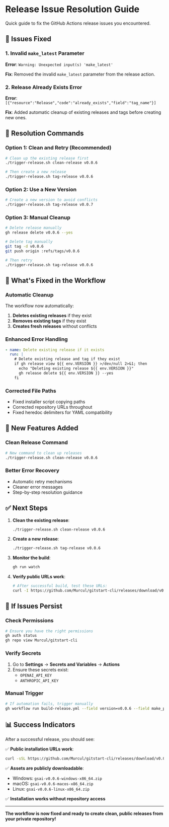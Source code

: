 # Release Issue Resolution Guide

Quick guide to fix the GitHub Actions release issues you encountered.

## 🐛 Issues Fixed

### 1. Invalid `make_latest` Parameter
**Error**: `Warning: Unexpected input(s) 'make_latest'`

**Fix**: Removed the invalid `make_latest` parameter from the release action.

### 2. Release Already Exists Error  
**Error**: `[{"resource":"Release","code":"already_exists","field":"tag_name"}]`

**Fix**: Added automatic cleanup of existing releases and tags before creating new ones.

## 🚀 Resolution Commands

### Option 1: Clean and Retry (Recommended)

```bash
# Clean up the existing release first
./trigger-release.sh clean-release v0.0.6

# Then create a new release
./trigger-release.sh tag-release v0.0.6
```

### Option 2: Use a New Version

```bash
# Create a new version to avoid conflicts
./trigger-release.sh tag-release v0.0.7
```

### Option 3: Manual Cleanup

```bash
# Delete release manually
gh release delete v0.0.6 --yes

# Delete tag manually  
git tag -d v0.0.6
git push origin :refs/tags/v0.0.6

# Then retry
./trigger-release.sh tag-release v0.0.6
```

## 🔧 What's Fixed in the Workflow

### Automatic Cleanup
The workflow now automatically:
1. **Deletes existing releases** if they exist
2. **Removes existing tags** if they exist  
3. **Creates fresh releases** without conflicts

### Enhanced Error Handling
```yaml
- name: Delete existing release if it exists
  run: |
    # Delete existing release and tag if they exist
    if gh release view ${{ env.VERSION }} >/dev/null 2>&1; then
      echo "Deleting existing release ${{ env.VERSION }}"
      gh release delete ${{ env.VERSION }} --yes
    fi
```

### Corrected File Paths
- Fixed installer script copying paths
- Corrected repository URLs throughout
- Fixed heredoc delimiters for YAML compatibility

## 🎯 New Features Added

### Clean Release Command
```bash
# New command to clean up releases
./trigger-release.sh clean-release v0.0.6
```

### Better Error Recovery
- Automatic retry mechanisms
- Cleaner error messages
- Step-by-step resolution guidance

## ✅ Next Steps

1. **Clean the existing release**:
   ```bash
   ./trigger-release.sh clean-release v0.0.6
   ```

2. **Create a new release**:
   ```bash
   ./trigger-release.sh tag-release v0.0.6
   ```

3. **Monitor the build**:
   ```bash
   gh run watch
   ```

4. **Verify public URLs work**:
   ```bash
   # After successful build, test these URLs:
   curl -I https://github.com/Murcul/gitstart-cli/releases/download/v0.0.6/install.sh
   ```

## 🔄 If Issues Persist

### Check Permissions
```bash
# Ensure you have the right permissions
gh auth status
gh repo view Murcul/gitstart-cli
```

### Verify Secrets
1. Go to **Settings** → **Secrets and Variables** → **Actions**
2. Ensure these secrets exist:
   - `OPENAI_API_KEY`
   - `ANTHROPIC_API_KEY`

### Manual Trigger
```bash
# If automation fails, trigger manually
gh workflow run build-release.yml --field version=v0.0.6 --field make_public=true
```

## 📊 Success Indicators

After a successful release, you should see:

✅ **Public installation URLs work**:
```bash
curl -sSL https://github.com/Murcul/gitstart-cli/releases/download/v0.0.6/install.sh | bash
```

✅ **Assets are publicly downloadable**:
- Windows: `gsai-v0.0.6-windows-x86_64.zip`
- macOS: `gsai-v0.0.6-macos-x86_64.zip`  
- Linux: `gsai-v0.0.6-linux-x86_64.zip`

✅ **Installation works without repository access**

---

**The workflow is now fixed and ready to create clean, public releases from your private repository!**